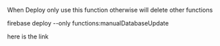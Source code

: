 When Deploy only use this function otherwise will delete other functions

firebase deploy --only functions:manualDatabaseUpdate

here is the link
